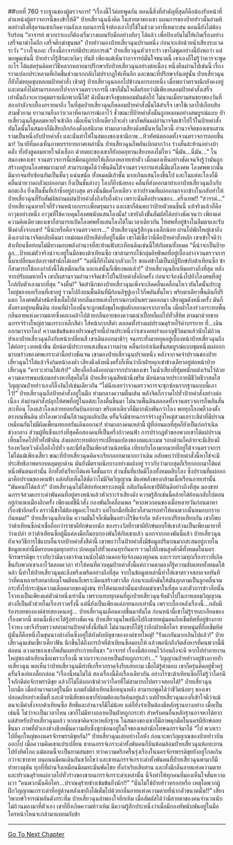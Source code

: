 ##บทที่ 760 รากฐานของผู้ตรวจการ!
“เรื่องนี้ไว้ค่อยพูดกัน ตอนนี้สิ่งที่สำคัญที่สุดก็คือต้องรับหน้าที่ตำแหน่งผู้ตรวจการนี้ของข้าให้ดี” ป๋ายเสี่ยวฉุนนิ่งคิด ในสายตาของเขา แผนการของป๋ายฮ่าวนั้นอำมหิตอย่างถึงที่สุดจนเขาเกิดความลังเล แผนการนี้จำต้องเอาไปใช้ในช่วงเวลาที่เหมาะสม ตอนนี้ยังไม่ต้องรีบร้อน
“อาจารย์ พวกเราเองก็ต้องเริ่มวางแผนรับมืออย่างลับๆ ได้แล้ว เพื่อป้องกันไม่ให้เกิดเรื่องอย่างเสร็จนาฆ่าโคถึก เสร็จศึกฆ่าขุนพล” ป๋ายฮ่าวมองป๋ายเสี่ยวฉุนปราดหนึ่ง ก่อนจะเอ่ยด้วยน้ำเสียงระแวดระวัง
“วางใจเถอะ เรื่องนี้อาจารย์มีประสบการณ์” ป๋ายเสี่ยวฉุนหัวเราะร่า เขาไม่พูดอย่างนี้ยังพอว่า แต่พอพูดเช่นนี้ ป๋ายฮ่าวก็รู้สึกตะหงิดๆ ทันที เพียงแต่เห็นว่าอาจารย์มั่นใจขนาดนี้ เขาเองก็ไม่รู้ว่าควรจะพูดอะไร ได้แต่ครุ่นคิดหาวิธีหลากหลายมาปรึกษากับป๋ายเสี่ยวฉุนอย่างต่อเนื่อง
หนึ่งคืนผ่านไปเช่นนี้ เรื่องราวแปลกประหลาดที่เกิดขึ้นช่วงแรกกลับไม่ปรากฏให้เห็นอีก และขณะที่ปรึกษากันอยู่นั้น ป๋ายเสี่ยวฉุนก็ยังไม่หยุดชุบหลอมป้ายคำสั่ง
เช้าตรู่ ป๋ายเสี่ยวฉุนออกไปข้างนอกรอบหนึ่ง เมื่อพบว่าตราผนึกยังคงอยู่และตนยังไม่สามารถออกไปจากจวนตรวจการนี้ เขาก็มั่นใจเต็มร้อยว่ามีเพียงหลอมป้ายคำสั่งเสร็จเท่านั้นถึงจะควบคุมตราผนึกพวกนี้ได้!
ดังนั้นเขาจึงชุบหลอมมันต่อไป ไม่นานเมื่อยามสนธยาของวันที่สองกำลังจะเยื้องกรายมาถึง ในที่สุดป๋ายเสี่ยวฉุนก็หลอมป๋ายคำสั่งนั้นได้สำเร็จ เขาใช้เวลาไปเกือบสิบสามชั่วยาม ยาวนานยิ่งกว่าเวลาที่คาดการณ์เอาไว้
ชั่วขณะที่ป้ายคำสั่งนั้นถูกหลอมอย่างสมบูรณ์แบบ ป๋ายเสี่ยวฉุนก็สูดลมหายใจเข้าลึก เมื่อเห็นว่าอีกเดี๋ยวก็จะค่ำ เขาก็พลันแผ่อำนาจจิตเข้าไปไว้ในป้ายคำสั่ง ทันใดนั้นในสมองก็มีเสียงกึกก้องดั่งอสนีบาต ท่ามกลางเสียงดังสนั่นหวั่นไหวนี้ อำนาจจิตของเขาผสานรวมเป็นหนึ่งกับป้ายคำสั่ง และนั่นทำให้ในสมองของเขามีภาพ...ทิวทัศน์ตลอดทั้งจวนตรวจการลอยขึ้นมา!
วินาทีที่มองเห็นภาพบรรยายกาศเหล่านั้น ป๋ายเสี่ยวฉุนก็พลันเบิกตากว้าง ร่างสั่นสะท้านอย่างบ้าคลั่ง ทั้งยังสูดลมหายใจดังเฮือก ด้วยตบะของเขาก็ยังอดอุทานเสียงหลงไม่ไหว
“นี่มัน...นี่มัน...”
ในสมองของเขา จวนตรวจการนี้เหมือนถูกย่อให้เล็กลงหลายเท่าตัว เมื่อมองเห็นอย่างชัดเจนจึงรู้ว่ามันถูกสร้างอยู่บนโลงศพมากมาย!
สามารถพูดได้ว่าพื้นดินใต้จวนตรวจการแห่งนี้มีแต่โลงศพ โลงศพพวกนั้นมีมากจนทับซ้อนกันเป็นชั้นๆ แน่นขนัด ทั้งหมดมีเก้าชั้น มากเกินแสนโลงขึ้นไป และในแต่ละโลงก็มีคลื่นน่าหวาดกลัวแผ่ออกมา ยิ่งเป็นชั้นล่างๆ โลงก็ยิ่งน้อยลง คลื่นที่ส่งออกมาทำเอาป๋ายเสี่ยวฉุนถึงกับตกตะลึง
ยิ่งเป็นชั้นที่เก้าซึ่งอยู่ล่างสุด ตรงนั้นมีแค่โลงเดียว ทว่าปราณที่แผ่ออกมาจากข้างในกลับทำให้ป๋ายเสี่ยวฉุนที่รับสัมผัสผ่านแผ่นป้ายคำสั่งถึงกับอึ้งค้าง เพราะนั่นคือปราณของ...ครึ่งเทพ!!
“สวรรค์...” ป๋ายเสี่ยวฉุนหายใจถี่รัวจนหน้าอกกระเพื่อมรุนแรง และเขาก็ค้นพบว่าป้ายตัวตนชิ้นนี้ แท้จริงแล้วก็คืออาวุธอย่างหนึ่ง อาวุธที่ใช้ควบคุมโลงศพนับแสนโลงนั้น!
เขายังถึงขั้นสัมผัสได้อย่างชัดเจนว่า เพียงแค่ความคิดเดียวของเขาก็สามารถเปิดโลงศพทั้งแสนโลงได้ในเวลาเดียวกัน ให้ศพที่อยู่ข้างในลืมตาและรับฟังคำสั่งจากเขา!
“นี่น่ะหรือคือจวนตรวจการ...” ป๋ายเสี่ยวฉุนรู้สึกงุนงงเล็กน้อย ผ่านไปพักใหญ่เขาถึงดึงเอาอำนาจจิตกลับคืนมา เหม่อมองป้ายสีดำที่อยู่ในมือ เขาไม่เชื่อว่านี่คือป้ายคำสั่งหลัก เขาเข้าใจดีว่าต้าเทียนซือย่อมไม่มีทางมอบพลังอำนาจที่สะท้านฟ้าสะเทือนดินเช่นนี้ให้กับตนทั้งหมด
“นี่น่าจะเป็นป้ายลูก...ป้ายแม่ตัวจริงน่าจะอยู่ในมือของต้าเทียนซือ เขาสามารถใช้กลุ่มอิทธิพลที่อยู่เบื้องล่างจวนตรวจการนี้มาเปลี่ยนแปลงราชสำนักได้เลย!”
“แต่นี่ก็ยังไม่น่ากลัวอะไร ขอแค่ข้าไม่เป็นปฏิปักษ์กับต้าเทียนซือ ข้าก็สามารถใช้กองกำลังนี้ได้เหมือนกัน และแค่นั้นก็เพียงพอแล้ว!” ป๋ายเสี่ยวฉุนฮึกเหิมอย่างถึงที่สุด หลังจากปรับลมหายใจ เขาก็ผสานรวมอำนาจจิตเข้าไปในป้ายคำสั่งอีกครั้ง ก่อนจะจ้องนิ่งไปยังโลงศพที่อยู่ใกล้กับตัวเองมากที่สุด
“จงตื่น!”
จิตสำนึกของป๋ายเสี่ยวฉุนเพิ่งจะเกิดคลื่นเคลื่อนไหว ทันใดนั้นประตูใหญ่ของหอเรือนที่เขาอยู่ รวมไปถึงบนพื้นดินที่มีก้อนอิฐปูเอาไว้ก็พลันสั่นไหว พริบตาเดียวพื้นดินก็ปริแตก โลงศพสีดำสนิทซึ่งเต็มไปด้วยกลิ่นอายแห่งโบราณกาลบินพรวดออกมา เสียงตูมดังหนึ่งครั้ง มันก็ตั้งตรงอยู่บนพื้นดิน ก่อนที่ฝาโลงนั้นจะถูกพลังขุมใหญ่ผลักออกมาจากภายใน
เมื่อฝาโลงร่วงกระทบพื้น กลิ่นอายแห่งความตายซึ่งคละเคล้าไปด้วยกลิ่นอายของความเน่าเปื่อยก็แผ่ไปทั่วสี่ทิศ ตามมาด้วยชายฉกรรจ์ร่างใหญ่สวมเกราะเหล็กสีดำ ใส่หน้ากากสีดำ ตลอดทั้งร่างแผ่ปราณดุร้ายไร้คำบรรยาย ที่...เดินออกมาจากโลง!
ความเข้มข้นของปราณดุร้ายนี้ปานประหนึ่งว่าเขาเคยผร่าผลาญชีวิตมาแล้วนับไม่ถ้วน ทำเอาป๋ายเสี่ยวฉุนถึงกับหน้าเปลี่ยนสี
เขาเดินออกมาช้าๆ จนกระทั่งมาหยุดอยู่เบื้องหน้าป๋ายเสี่ยวฉุนถึงได้ค่อยๆ เงยหน้าขึ้น นัยน์ตามีประกายแสงสีแดงวาบผ่าน คลื่นก่อกำเนิดขั้นสมบูรณ์แบบขุมหนึ่งแผ่ออกมาบนร่างของศพเกราะดำนี้อย่างชัดเจน เขามองป๋ายเสี่ยวฉุนปราดหนึ่ง หลังจากจดจำปราณของป๋ายเสี่ยวฉุนไว้ได้แล้วจึงก้มหน้าลงต่ำ เสียงตึงดังหนึ่งครั้งก็เห็นว่าอีกฝ่ายคุกเข่าข้างเดียวอยู่ต่อหน้าป๋ายเสี่ยวฉุน
“คารวะท่านใต้เท้า!” เสียงอื้ออึงดังออกมาจากปากของเขา ในน้ำเสียงที่ทุ้มหนักแฝงเร้นไว้ด้วยความเคารพนบน้อมอย่างหาที่สุดไม่ได้
ป๋ายเสี่ยวฉุนสีหน้านิ่งขรึม นัยน์ตาฉายประกายมีชีวิตชีวาสดใส วิญญาณป๋ายฮ่าวเองก็อึ้งงันไปเช่นเดียวกัน
“ไม่นึกเลยว่าจวนตรวจการจะซุกซ่อนรากฐานแบบนี้เอาไว้!”
ป๋ายเสี่ยวฉุนถือป้ายคำสั่งอยู่ในมือ ท่ามกลางความตื่นเต้น พลังจิตก็กวาดไปทั่วป้ายคำสั่งอย่างต่อเนื่อง ส่งผ่านคำสั่งปลุกให้ศพที่อยู่ในแต่ละโลงตื่นขึ้นมา
ไม่นานพื้นดินตลอดทั้งจวนตรวจการก็พลันสั่นสะเทือน โลงแล้วโลงเล่าทยอยกันบินออกมา พริบตาเดียวก็มีมากนับพันกว่าโลง พอทุกโลงพลิ้วลงตั้งตรงบนพื้นดิน ฝาโลงพวกนั้นก็ล้วนถูกผลักเปิด ครั้นจึงมีชายฉกรรจ์ร่างสูงใหญ่สวมเกราะสีดำที่มีปราณเหมือนกันไม่มีผิดเพี้ยนทยอยกันเดินออกมา!
ท่ามกลางคนเหล่านี้ ผู้ที่อ่อนแอที่สุดก็ยังเป็นก่อกำเนิดช่วงกลาง ส่วนผู้ที่แข็งแกร่งที่สุดคือสองคนที่เป็นครึ่งก้าวคนฟ้า การปรากฏตัวของพวกเขาได้แผ่ปราณเหี้ยมโหดไปทั่วทั้งฟ้าดิน ส่งผลกระทบต่อการเปลี่ยนแปลงของลมและเมฆ รอบด้านก็คล้ายจะมีเสียงผีร้องหวีดหวิวดังอื้ออึงไปทั่ว
และนี่ยังเป็นเพียงส่วนน้อยนิด เทียบกับโลงมากมายที่อยู่ใต้จวนตรวจการไม่ได้แม้เพียงเสี้ยว ขณะที่ป๋ายเสี่ยวฉุนคิดจะเรียกออกมามากกว่าเดิม กลับพบว่าป้ายคำสั่งนี้หาใช่จะมีประสิทธิภาพครอบคลุมทุกด้าน มันยังมีตราผนึกบางอย่างแฝงอยู่ ราวกับว่ามากสุดก็เรียกออกมาได้แค่หนึ่งพันตนเท่านั้น
อีกทั้งยังเรียกได้แค่เจ็ดชั้นแรก ส่วนชั้นที่แปดมีโลงทั้งหมดสิบโลง ซึ่งปราณที่แผ่ออกมาคือปราณของคนฟ้า แต่กลับเห็นได้ชัดว่าไม่มีจิตวิญญาณ มีแค่พลังของกล้ามเนื้อเรือนกายเท่านั้น
“พันคนก็ได้แล้ว!” ป๋ายเสี่ยวฉุนไม่ได้ย่อท้อเพราะเหตุนี้ กลับกันคือเขาปิติยินดีอย่างถึงที่สุด มองชายฉกรรจ์สวมเกราะดำพันคนที่อยู่ตรงหน้าแล้วหัวเราะร่าเสียงดัง ความรู้สึกเช่นนี้คล้ายได้ย้อนกลับไปตอนอยู่กำแพงเมืองอีกครั้ง เพียงแค่ชี้นิ้วสั่ง กองพันก็เคลื่อนพล
“หากพวกคนของเมื่อหลายวันก่อนมาหาเรื่องข้าอีกครั้ง คราวนี้ข้าไม่ต้องพูดอะไรแล้ว แค่โบกมือทีเดียวก็สามารถทำให้คนพวกนั้นหมอบกราบกันหมด!” ป๋ายเสี่ยวฉุนฮึกเหิม ความมั่นใจก็เพิ่มขึ้นอย่างไร้ขีดจำกัด หลังจากเปรียบเทียบกัน เขาก็พบว่าต้าเทียนซือน่าเชื่อถือกว่าราชาผียักษ์มากนัก ของรางวัลที่ราชาผียักษ์มอบให้เขาล้วนเป็นเพียงมายาที่ว่างเปล่า ทว่าต้าเทียนซือผู้นี้แค่ลงมือก็มอบกองพันให้กับเขาแล้ว
นอกจากกองพันนี้แล้ว ป๋ายเสี่ยวฉุนยังเจอวิธีการใช้แบบอื่นจากป้ายคำสั่งสีดำนี้ เขาพบว่าในป้ายคำสั่งมีข้อมูลปริมาณมากสะสมอยู่ภายใน ข้อมูลเหล่านี้มีครอบคลุมทุกอย่าง ปกคลุมไปทั่วแดนทุรกันดาร รวมไปถึงชนสูงศักดิ์ทั้งหมดในนครจักรพรรดิขุย ราวกับว่ามีดวงตาจำนวนนับไม่ถ้วนคอยจับจ้องมองทุกคน และรวบรวมทุกเรื่องราวที่เกิดขึ้นกับพวกเขาเอาไว้ตลอดเวลา ทำให้คนที่ควบคุมป้ายคำสั่งนี้แค่กวาดตามองก็รู้ความลับแทบทั้งหมดใต้หล้า
นี่ทำให้ป๋ายเสี่ยวฉุนตะลึงพรึงเพริดอย่างถึงที่สุด จากในข้อมูลเหล่านี้ทำให้เขาตรวจสอบเจอทันทีว่าที่คนหลายร้อยมาล้อมโจมตีตนก็เพราะมีคนสร้างข่าวลือ ก่อนจะผลักดันให้มันลุกลามเป็นลูกคลื่นจนกระทั่งไปกระตุ้นความเดือดดาลของฝูงชน ทำให้คนเหล่านั้นมาล้อมฆ่าเขาในที่สุด
และตัวการข่าวลือนั้น โจวหงเป็นเพียงแค่ตัวนำหนึ่งเท่านั้น เพราะแทบทุกคนที่ถูกป๋ายเสี่ยวฉุนจับตัวไปในกาหลอมวิญญาณต่างก็เป็นตัวช่วยในเรื่องราวครั้งนี้ แต่นี่ยังเป็นเพียงแค่ภายนอกเท่านั้น เพราะเบื้องหลังเรื่องนี้...กลับมีร่องรอยขององค์ชายสองคนอยู่...
ป๋ายเสี่ยวฉุนเดือดดาลขึ้นมาทันใด ก่อนหน้านี้เขาไม่รู้รายละเอียดของเรื่องพวกนี้ ตอนนี้เพิ่งจะได้รู้อย่างชัดเจน ป๋ายเสี่ยวฉุนไพล่นึกไปถึงชายหนุ่มคนถือเข็มทิศที่อยู่ข้างกายโจวหง เขาจึงรีบตรวจสอบผ่านป้ายคำสั่งนี้ทันที ไม่นานเขาก็ได้รู้ว่าอีกฝ่ายคือใคร
ชายหนุ่มที่ถือเข็มทิศผู้นั้นก็คือหนึ่งในขุนนางต่างถิ่นซึ่งอยู่ใต้บังคับบัญชาขององค์ชายใหญ่!
“รังแกกันมากเกินไปแล้ว!” ป๋ายเสี่ยวฉุนเข่นเขี้ยวเคี้ยวฟัน นึกขึ้นได้ถึงภารกิจที่ต้าเทียนซือมอบให้ แล้วพอนึกถึงจิตสังหารที่คนพวกนี้มีต่อตน ดวงตาของเขาก็พลันเผยประกายเย็นชา
“อาจารย์ เรื่องนี้ต้องทนไว้ก่อนถึงจะดี หากไปทำลายงานใหญ่ของต้าเทียนซือเพราะเรื่องนี้ พวกเราจะกลายเป็นฝ่ายถูกกระทำ...” วิญญาณป๋ายฮ่าวอยู่ข้างกายป๋ายเสี่ยวฉุน พอเห็นว่าป๋ายเสี่ยวฉุนมีท่าทีเกรี้ยวกราดจึงรีบเอ่ยถาม เมื่อได้รู้คำตอบ เขาก็ครุ่นคิดอยู่ชั่วครู่ ครั้นจึงเอ่ยเกลี้ยกล่อม
“เรื่องนี้ทนไม่ได้ สองเรื่องนี้คือเรื่องเดียวกัน อย่างไรซะต้าเทียนซือก็ไม่รู้ว่าใครมีใจภักดีต่อจักรพรรดิขุย แล้วก็ไม่ได้บอกข้าด้วยว่าใครที่ไม่สามารถไปตรวจสอบได้!” ป๋ายเสี่ยวฉุนโบกมือ เมื่ออำนาจมาอยู่ในมือ แถมยังมีต้าเทียนซือหนุนหลัง สามารถพูดได้ว่าชีวิตน้อยๆ ของเขาปลอดภัยอย่างเต็มที่ และด้วยนิสัยของเขาก็ย่อมต้องแก้แค้นอยู่แล้ว
แต่ป๋ายเสี่ยวฉุนเองก็เข้าใจดีว่าแม้ตนจะมีคำสั่งจากต้าเทียนซือ สิทธิ์และอำนาจก็มีไม่น้อย แต่ก็ยังจำเป็นต้องมีหลักฐานบางอย่าง เมื่อเป็นเช่นนี้ ไม่ว่าจะเป็นเวลาไหน เขาก็ไม่มีทางกลายเป็นฝ่ายถูกกระทำ
สำหรับคนอื่นหลักฐานอาจหาได้ยาก แต่สำหรับป๋ายเสี่ยวฉุนแล้ว หากเขาคิดจะหาหลักฐาน ในสมองของเขาก็มีภาพคุกมืดในนครผียักษ์ลอยขึ้นมา ภาพที่ตัวเองช่วงชิงหมื่นความลับซึ่งซุกซ่อนอยู่ในใจของเหล่านักโทษฉกรรจ์มาได้
“ไป พวกเราไปที่คุกใหญ่ของนครจักรพรรดิขุยกัน!” ป๋ายเสี่ยวฉุนเอ่ยอย่างโอหัง ก่อนจะพาวิญญาณของป๋ายฮ่าวบินออกไป เมื่อความคิดเขาแปรเปลี่ยน ชายฉกรรจ์เกราะดำทั้งพันคนก็บินห้อมล้อมป๋ายเสี่ยวฉุนห้อทะยานไปยังทิศไกล
แม้ตอนนี้จะเป็นยามสนธยา ทว่าความครึกครื้นรุ่งเรืองในนครจักรพรรดิขุยยังอยู่ไกลเกินกว่าจะซาหาย บนถนนมีคนเดินกันขวักไขว่ และชายฉกรรจ์เกราะดำทั้งพันคนที่ป๋ายเสี่ยวฉุนพามาก็มีท่าทางดุดัน ทุกที่ที่ผ่านจึงเหมือนมีลมทะมึนพัดโชย ทั้งกำเริบเสิบสาน และทั้งมีกลิ่นอายแห่งความตายและปราณดุร้ายแผ่อวลไปทั่วร่างของชายฉกรรจ์เกราะดำเหล่านั้น นี่จึงทำให้ทุกคนที่มองเห็นใจสั่นหวาดผวา
“คนพวกนั้นคือใคร...ปราณดุร้ายช่างเข้มข้นยิ่งนัก!!”
“นั่นไม่ใช่ป๋ายฮ่าวหรอกหรือ เหตุใดพวกผู้ฝึกวิญญาณเกราะดำที่อยู่ด้านหลังเขาถึงได้เต็มไปด้วยกลิ่นอายแห่งความตายที่น่ากลัวขนาดนั้น!!” เสียงวิพากษ์วิจารณ์พลันดังกระหึ่ม
ป๋ายเสี่ยวฉุนลำพองใจฮึกเหิม เมื่อสัมผัสได้ว่ามีสายตาของคนจำนวนนับไม่ถ้วนมองมาที่ตัวเอง เขาก็ยิ่งเกิดความห้าวเหิม มีความรู้สึกประหนึ่งว่าเมื่อมีกองทัพนับพันอยู่ในมือ ใครหน้าไหนจะกล้ามาแหยมกับข้า

------


[Go To Next Chapter]( ./198.md)